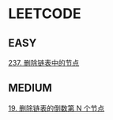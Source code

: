 # LEETCODE

## EASY

[237. 删除链表中的节点](../leetcode/237.html)

## MEDIUM

[19. 删除链表的倒数第 N 个节点](../leetcode/19.html)
